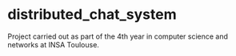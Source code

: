 # distributed_chat_system
Project carried out as part of the 4th year in computer science and networks at INSA Toulouse. 
